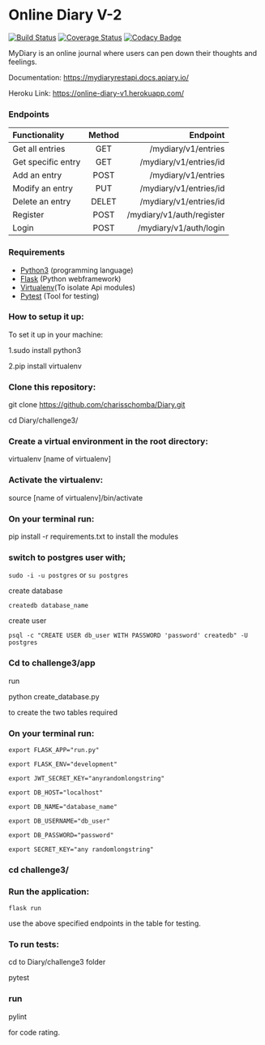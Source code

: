 # Online Diary V-2
[![Build Status](https://travis-ci.org/charisschomba/Diary.svg?branch=travis)](https://travis-ci.org/charisschomba/Diary)
[![Coverage Status](https://coveralls.io/repos/github/charisschomba/Diary/badge.svg?branch=Refactor-Tests)](https://coveralls.io/github/charisschomba/Diary?branch=Refactor-Tests)
[![Codacy Badge](https://api.codacy.com/project/badge/Grade/4b7ac2f6873e46be8bfc34ec0efbfd7f)](https://www.codacy.com/app/charisschomba/Diary?utm_source=github.com&amp;utm_medium=referral&amp;utm_content=charisschomba/Diary&amp;utm_campaign=Badge_Grade)

MyDiary is an online journal where users can pen down their thoughts and feelings.

Documentation: https://mydiaryrestapi.docs.apiary.io/

Heroku Link: https://online-diary-v1.herokuapp.com/

### Endpoints

| Functionality        |    Method     |         Endpoint               |
| :------------------- |:-------------:| ------------------------------:|
| Get all entries      | GET           | /mydiary/v1/entries            |
| Get specific entry   | GET           | /mydiary/v1/entries/id         |
| Add an entry         | POST          | /mydiary/v1/entries            |
| Modify an entry      | PUT           | /mydiary/v1/entries/id         |
| Delete an entry      | DELET         | /mydiary/v1/entries/id         |
| Register             | POST          | /mydiary/v1/auth/register      |
| Login                | POST          | /mydiary/v1/auth/login         |


### Requirements

- [Python3](https://www.python.org/) (programming language)
- [Flask](http://flask.pocoo.org/) (Python webframework)
- [Virtualenv](https://virtualenv.pypa.io/en/stable/)(To isolate Api modules)
- [Pytest](https://docs.pytest.org/en/latest/) (Tool for testing)

### How to setup it up:

To set it up in your machine:

1.sudo install python3

2.pip install virtualenv

### Clone this repository:

git clone https://github.com/charisschomba/Diary.git

cd Diary/challenge3/

### Create a virtual environment in the root directory:

virtualenv [name of virtualenv]

### Activate the virtualenv:

source [name of virtualenv]/bin/activate

### On your terminal run:

pip install -r requirements.txt
to install the modules

### switch to postgres user with;

`sudo -i -u postgres` or `su postgres`

create database

`createdb database_name`

create user

`psql -c "CREATE USER db_user WITH PASSWORD 'password' createdb" -U postgres`

### Cd to challenge3/app

run

python create_database.py

to create the two tables required

### On your terminal run:

  `export FLASK_APP="run.py"`

  `export FLASK_ENV="development"`

  `export JWT_SECRET_KEY="anyrandomlongstring"`

  `export DB_HOST="localhost"`

  `export DB_NAME="database_name"`

  `export DB_USERNAME="db_user"`

  `export DB_PASSWORD="password"`

  `export SECRET_KEY="any randomlongstring"`

### cd  challenge3/

### Run the application:

`flask run`

use the above specified endpoints in the table for testing.

### To run tests:

cd to Diary/challenge3 folder

pytest

### run

pylint

for code rating.
